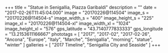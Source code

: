 +++
title = "Statue in Senigallia, Piazza Garibaldi"
description = ""
date = "2017-02-26T11:45:04.000"
image = "20170226@114504"
image_s = "20170226@114504-s"
image_width_s = "400"
image_height_s = "225"
image_xl = "20170226@114504-xl"
image_width_xl = "1024"
image_height_xl = "576"
gps_latitude = "43.7140777833333"
gps_longitude = "13.2153611166667"
phototags = [ "2017", "2017-02", "2017-02-26", "Ancona", "Europe", "Italy", "Marche", "Senigallia", "morning", "statue", "winter" ]
galleries = [ "2017 Timeline", "Senigallia City and Seaside" ]
+++
